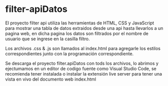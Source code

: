 # filter-apiDatos

El proyecto filter api utiliza las herramientas de HTML, CSS y JavaScript para mostrar una tabla de datos extraidos desde una api hasta llevarlos a un pagina web,
en dicha pagina los datos son filtrados por el nombre de usuario que se ingrese en la casilla filtro. 

Los archivos .css & .js son llamados al index.html para agregarle los estilos correspondientes junto con la programación correspondiente. 

Se descarga el proyecto filter.apiDatos con tods los archivos, lo abrimos y ejectumamos en un editor de codigo fuente como Visual Studio Code, se recomienda tener instalada o 
instalar la extensión live server para tener una vista en vivo del documento web index.html 
